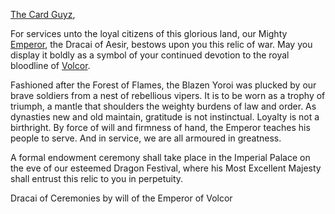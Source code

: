 [The Card Guyz](https://twitter.com/TheCardGuyz?s=20&t=f-Ohi6hjvdWsPshTGhqypQ),

For services unto the loyal citizens of this glorious land, our Mighty [Emperor](../heroes-of-rathe/emperor-about.md), the Dracai of Aesir, bestows upon you this relic of war. May you display it boldly as a symbol of your continued devotion to the royal bloodline of [Volcor](../world-of-rathe/volcor/volcor.md).

Fashioned after the Forest of Flames, the Blazen Yoroi was plucked by our brave soldiers from a nest of rebellious vipers. It is to be worn as a trophy of triumph, a mantle that shoulders the weighty burdens of law and order. As dynasties new and old maintain, gratitude is not instinctual. Loyalty is not a birthright. By force of will and firmness of hand, the Emperor teaches his people to serve. And in service, we are all armoured in greatness.

A formal endowment ceremony shall take place in the Imperial Palace on the eve of our esteemed Dragon Festival, where his Most Excellent Majesty shall entrust this relic to you in perpetuity.

Dracai of Ceremonies by will of the Emperor of Volcor
